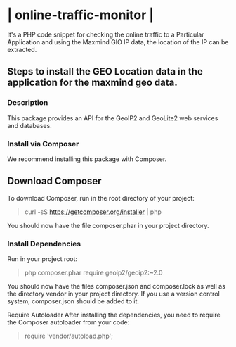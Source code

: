 # | online-traffic-monitor |

It's a PHP code snippet for checking the online traffic to a Particular Application and using the Maxmind GIO IP data, the location of the IP can be extracted.

## Steps to install the GEO Location data in the application for the maxmind geo data.

### Description
This package provides an API for the GeoIP2 and GeoLite2 web services and databases.

### Install via Composer
We recommend installing this package with Composer.

## Download Composer
To download Composer, run in the root directory of your project:

> curl -sS https://getcomposer.org/installer | php

You should now have the file composer.phar in your project directory.

### Install Dependencies
Run in your project root:

> php composer.phar require geoip2/geoip2:~2.0

You should now have the files composer.json and composer.lock as well as the directory vendor in your project directory. If you use a version control system, composer.json should be added to it.

Require Autoloader
After installing the dependencies, you need to require the Composer autoloader from your code:

> require 'vendor/autoload.php';
